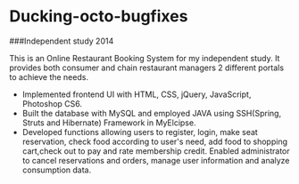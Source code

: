 # Ducking-octo-bugfixes 
###Independent study 2014

This is an Online Restaurant Booking System for my independent study. It provides both consumer and chain restaurant managers 2 different portals to achieve the needs.
 - Implemented frontend UI with HTML, CSS, jQuery, JavaScript, Photoshop CS6.
 - Built the database with MySQL and employed JAVA using SSH(Spring, Struts and Hibernate) Framework in MyElcipse.
 - Developed functions allowing users to register, login, make seat reservation, check food according to user's need, add food to shopping cart,check out to pay and rate membership credit. Enabled administrator to cancel reservations and orders, manage user information and analyze consumption data.
